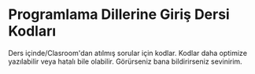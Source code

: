 # Programlama Dillerine Giriş Dersi Kodları
Ders içinde/Clasroom'dan atılmış sorular için kodlar. Kodlar daha optimize yazılabilir veya hatalı bile olabilir. Görürseniz bana bildirirseniz sevinirim.
